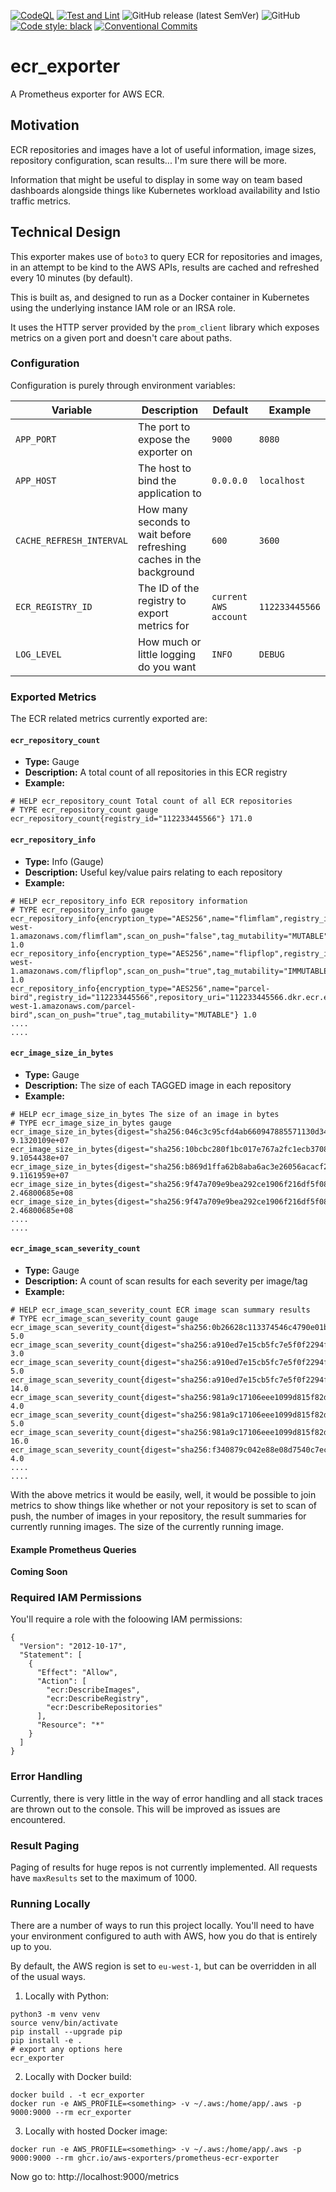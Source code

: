 [![CodeQL](https://github.com/aws-exporters/ecr/actions/workflows/codeql-analysis.yml/badge.svg)](https://github.com/aws-exporters/ecr/actions/workflows/codeql-analysis.yml)
[![Test and Lint](https://github.com/aws-exporters/ecr/actions/workflows/test-and-lint.yaml/badge.svg)](https://github.com/aws-exporters/ecr/actions/workflows/test-and-lint.yaml)
![GitHub release (latest SemVer)](https://img.shields.io/github/v/release/aws-exporters/ecr)
![GitHub](https://img.shields.io/github/license/aws-exporters/ecr)
[![Code style: black](https://img.shields.io/badge/code%20style-black-000000.svg)](https://github.com/psf/black)
[![Conventional Commits](https://img.shields.io/badge/Conventional%20Commits-1.0.0-yellow.svg)](https://conventionalcommits.org)

# ecr_exporter
A Prometheus exporter for AWS ECR.

## Motivation
ECR repositories and images have a lot of useful information, image sizes, repository
configuration, scan results... I'm sure there will be more.

Information that might be useful to display in some way on team based dashboards
alongside things like Kubernetes workload availability and Istio traffic metrics.

## Technical Design
This exporter makes use of `boto3` to query ECR for repositories and images, in
an attempt to be kind to the AWS APIs, results are cached and refreshed every
10 minutes (by default).

This is built as, and designed to run as a Docker container in Kubernetes using
the underlying instance IAM role or an IRSA role.

It uses the HTTP server provided by the `prom_client` library which exposes metrics
on a given port and doesn't care about paths.

### Configuration
Configuration is purely through environment variables:

| Variable | Description | Default | Example |
| -------- | ----------- | ------- | ------- |
| `APP_PORT` | The port to expose the exporter on | `9000` | `8080` |
| `APP_HOST` | The host to bind the application to | `0.0.0.0` | `localhost` |
| `CACHE_REFRESH_INTERVAL` | How many seconds to wait before refreshing caches in the background | `600` | `3600` |
| `ECR_REGISTRY_ID` | The ID of the registry to export metrics for | `current AWS account` | `112233445566` |
| `LOG_LEVEL` | How much or little logging do you want | `INFO` | `DEBUG` |

### Exported Metrics
The ECR related metrics currently exported are:

#### `ecr_repository_count`
- **Type:** Gauge
- **Description:** A total count of all repositories in this ECR registry
- **Example:**
```
# HELP ecr_repository_count Total count of all ECR repositories
# TYPE ecr_repository_count gauge
ecr_repository_count{registry_id="112233445566"} 171.0 
```

#### `ecr_repository_info`
- **Type:** Info (Gauge)
- **Description:** Useful key/value pairs relating to each repository
- **Example:**
```
# HELP ecr_repository_info ECR repository information
# TYPE ecr_repository_info gauge
ecr_repository_info{encryption_type="AES256",name="flimflam",registry_id="112233445566",repository_uri="112233445566.dkr.ecr.eu-west-1.amazonaws.com/flimflam",scan_on_push="false",tag_mutability="MUTABLE"} 1.0
ecr_repository_info{encryption_type="AES256",name="flipflop",registry_id="112233445566",repository_uri="112233445566.dkr.ecr.eu-west-1.amazonaws.com/flipflop",scan_on_push="true",tag_mutability="IMMUTABLE"} 1.0
ecr_repository_info{encryption_type="AES256",name="parcel-bird",registry_id="112233445566",repository_uri="112233445566.dkr.ecr.eu-west-1.amazonaws.com/parcel-bird",scan_on_push="true",tag_mutability="MUTABLE"} 1.0
....
....
```

#### `ecr_image_size_in_bytes`
- **Type:** Gauge
- **Description:** The size of each TAGGED image in each repository
- **Example:**
```
# HELP ecr_image_size_in_bytes The size of an image in bytes
# TYPE ecr_image_size_in_bytes gauge
ecr_image_size_in_bytes{digest="sha256:046c3c95cfd4ab660947885571130d34fef6fd5ddabb3ef84ac7fd7b79e4b8f1",name="flimflam",registry_id="112233445566",tag="1df508a3"} 9.1320109e+07
ecr_image_size_in_bytes{digest="sha256:10bcbc280f1bc017e767a2fc1ecb37085979dd0807fe312411ee9d3abc78f0b6",name="flimflam",registry_id="112233445566",tag="v1.0.41"} 9.1054438e+07
ecr_image_size_in_bytes{digest="sha256:b869d1ffa62b8aba6ac3e26056acacf276425287513bcc77317fa9d2b607c054",name="flimflam",registry_id="112233445566",tag="8fd066ee"} 9.1161959e+07
ecr_image_size_in_bytes{digest="sha256:9f47a709e9bea292ce1906f216df5f080493403b45c5b3e9fbe43e1c10733da6",name="flipflop",registry_id="112233445566",tag="v0.0.2"} 2.46800685e+08
ecr_image_size_in_bytes{digest="sha256:9f47a709e9bea292ce1906f216df5f080493403b45c5b3e9fbe43e1c10733da6",name="flipflop",registry_id="112233445566",tag="v0.0.1"} 2.46800685e+08
....
....
```

#### `ecr_image_scan_severity_count`
- **Type:** Gauge
- **Description:** A count of scan results for each severity per image/tag
- **Example:**
```
# HELP ecr_image_scan_severity_count ECR image scan summary results
# TYPE ecr_image_scan_severity_count gauge
ecr_image_scan_severity_count{digest="sha256:0b26628c113374546c4790e01bce65c3f4642db063286f16fe13e256923b2689",name="flimflam",registry_id="112233445566",severity="MEDIUM",tag="5a35d50d"} 5.0
ecr_image_scan_severity_count{digest="sha256:a910ed7e15cb5fc7e5f0f2294f8028b56689be563bd1d352a4254197739dfa8e",name="flipflop",registry_id="112233445566",severity="MEDIUM",tag="2faa6445"} 3.0
ecr_image_scan_severity_count{digest="sha256:a910ed7e15cb5fc7e5f0f2294f8028b56689be563bd1d352a4254197739dfa8e",name="flipflop",registry_id="112233445566",severity="INFORMATIONAL",tag="2faa6445"} 5.0
ecr_image_scan_severity_count{digest="sha256:a910ed7e15cb5fc7e5f0f2294f8028b56689be563bd1d352a4254197739dfa8e",name="flipflop",registry_id="112233445566",severity="LOW",tag="2faa6445"} 14.0
ecr_image_scan_severity_count{digest="sha256:981a9c17106eee1099d815f82dfb45f4e8d016a63816fec92f290f1af0117c37",name="birdbath",registry_id="112233445566",severity="MEDIUM",tag="227c8031"} 4.0
ecr_image_scan_severity_count{digest="sha256:981a9c17106eee1099d815f82dfb45f4e8d016a63816fec92f290f1af0117c37",name="birdbath",registry_id="112233445566",severity="INFORMATIONAL",tag="227c8031"} 5.0
ecr_image_scan_severity_count{digest="sha256:981a9c17106eee1099d815f82dfb45f4e8d016a63816fec92f290f1af0117c37",name="birdbath",registry_id="112233445566",severity="LOW",tag="227c8031"} 16.0
ecr_image_scan_severity_count{digest="sha256:f340879c042e88e08d7540c7ec26fb0895814743aefbdd4e62f63b5e41e9f1cf",name="birdbath",registry_id="112233445566",severity="MEDIUM",tag="77b36acb"} 4.0
....
....
```

With the above metrics it would be easily, well, it would be possible to join metrics
to show things like whether or not your repository is set to scan of push, the number of images
in your repository, the result summaries for currently running images. The size of the currently
running image.

#### Example Prometheus Queries
**Coming Soon**

### Required IAM Permissions
You'll require a role with the foloowing IAM permissions:
```
{
  "Version": "2012-10-17",
  "Statement": [
    {
      "Effect": "Allow",
      "Action": [
        "ecr:DescribeImages",
        "ecr:DescribeRegistry",
        "ecr:DescribeRepositories"
      ],
      "Resource": "*"
    }
  ]
}
```

### Error Handling
Currently, there is very little in the way of error handling and all stack traces
are thrown out to the console. This will be improved as issues are encountered.

### Result Paging
Paging of results for huge repos is not currently implemented. All requests have
`maxResults` set to the maximum of 1000.

### Running Locally
There are a number of ways to run this project locally. You'll need to have your
environment configured to auth with AWS, how you do that is entirely up to you.

By default, the AWS region is set to `eu-west-1`, but can be overridden in all of
the usual ways. 

1. Locally with Python:
```
python3 -m venv venv
source venv/bin/activate
pip install --upgrade pip
pip install -e .
# export any options here
ecr_exporter
```

2. Locally with Docker build:
```
docker build . -t ecr_exporter
docker run -e AWS_PROFILE=<something> -v ~/.aws:/home/app/.aws -p 9000:9000 --rm ecr_exporter
```

3. Locally with hosted Docker image:
```
docker run -e AWS_PROFILE=<something> -v ~/.aws:/home/app/.aws -p 9000:9000 --rm ghcr.io/aws-exporters/prometheus-ecr-exporter
```

Now go to: http://localhost:9000/metrics
